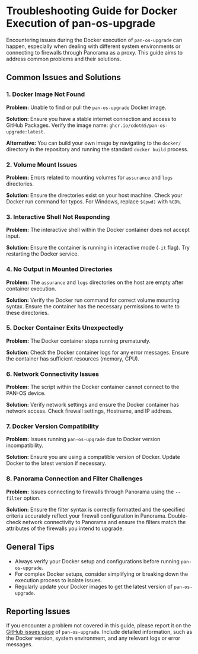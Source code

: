 # Troubleshooting Guide for Docker Execution of pan-os-upgrade

Encountering issues during the Docker execution of `pan-os-upgrade` can happen, especially when dealing with different system environments or connecting to firewalls through Panorama as a proxy. This guide aims to address common problems and their solutions.

## Common Issues and Solutions

### 1. Docker Image Not Found

**Problem:** Unable to find or pull the `pan-os-upgrade` Docker image.

**Solution:** Ensure you have a stable internet connection and access to GitHub Packages. Verify the image name: `ghcr.io/cdot65/pan-os-upgrade:latest`.

**Alternative:** You can build your own image by navigating to the `docker/` directory in the repository and running the standard `docker build` process.

### 2. Volume Mount Issues

**Problem:** Errors related to mounting volumes for `assurance` and `logs` directories.

**Solution:** Ensure the directories exist on your host machine. Check your Docker run command for typos. For Windows, replace `$(pwd)` with `%CD%`.

### 3. Interactive Shell Not Responding

**Problem:** The interactive shell within the Docker container does not accept input.

**Solution:** Ensure the container is running in interactive mode (`-it` flag). Try restarting the Docker service.

### 4. No Output in Mounted Directories

**Problem:** The `assurance` and `logs` directories on the host are empty after container execution.

**Solution:** Verify the Docker run command for correct volume mounting syntax. Ensure the container has the necessary permissions to write to these directories.

### 5. Docker Container Exits Unexpectedly

**Problem:** The Docker container stops running prematurely.

**Solution:** Check the Docker container logs for any error messages. Ensure the container has sufficient resources (memory, CPU).

### 6. Network Connectivity Issues

**Problem:** The script within the Docker container cannot connect to the PAN-OS device.

**Solution:** Verify network settings and ensure the Docker container has network access. Check firewall settings, Hostname, and IP address.

### 7. Docker Version Compatibility

**Problem:** Issues running `pan-os-upgrade` due to Docker version incompatibility.

**Solution:** Ensure you are using a compatible version of Docker. Update Docker to the latest version if necessary.

### 8. Panorama Connection and Filter Challenges

**Problem:** Issues connecting to firewalls through Panorama using the `--filter` option.

**Solution:** Ensure the filter syntax is correctly formatted and the specified criteria accurately reflect your firewall configuration in Panorama. Double-check network connectivity to Panorama and ensure the filters match the attributes of the firewalls you intend to upgrade.

## General Tips

- Always verify your Docker setup and configurations before running `pan-os-upgrade`.
- For complex Docker setups, consider simplifying or breaking down the execution process to isolate issues.
- Regularly update your Docker images to get the latest version of `pan-os-upgrade`.

## Reporting Issues

If you encounter a problem not covered in this guide, please report it on the [GitHub issues page](https://github.com/cdot65/pan-os-upgrade/issues) of `pan-os-upgrade`. Include detailed information, such as the Docker version, system environment, and any relevant logs or error messages.
